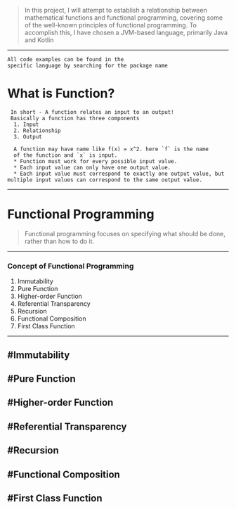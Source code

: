 >In this project, I will attempt to establish a relationship between mathematical functions and functional programming, covering some of the well-known principles of functional programming. To accomplish this, I have chosen a JVM-based language, primarily Java and Kotlin
****
```
All code examples can be found in the 
specific language by searching for the package name 
```
# What is Function?
```
 In short - A function relates an input to an output!
 Basically a function has three components
  1. Input
  2. Relationship
  3. Output
  
  A function may have name like f(x) = x^2. here `f` is the name 
  of the function and `x` is input.
  * Function must work for every possible input value.
  * Each input value can only have one output value.
  * Each input value must correspond to exactly one output value, but multiple input values can correspond to the same output value.
```
---
# Functional Programming 
> Functional programming focuses on specifying what should be done, rather than how to do it.
***
### Concept of Functional Programming
1. Immutability  
2. Pure Function  
3. Higher-order Function
4. Referential Transparency
5. Recursion
6. Functional Composition
7. First Class Function
***

## #Immutability

## #Pure Function

## #Higher-order Function

## #Referential Transparency

## #Recursion

## #Functional Composition

## #First Class Function

